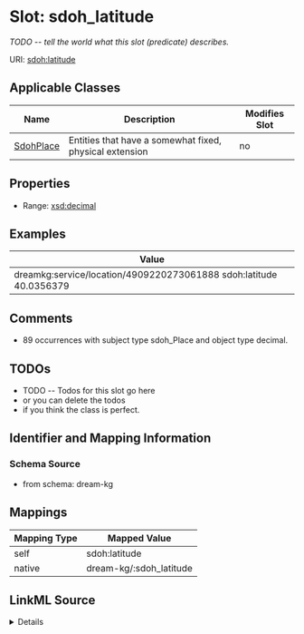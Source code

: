 

# Slot: sdoh_latitude


_TODO -- tell the world what this slot (predicate) describes._





URI: [sdoh:latitude](http://schema.org/latitude)



<!-- no inheritance hierarchy -->





## Applicable Classes

| Name | Description | Modifies Slot |
| --- | --- | --- |
| [SdohPlace](../classes/SdohPlace.md) | Entities that have a somewhat fixed, physical extension |  no  |







## Properties

* Range: [xsd:decimal](http://www.w3.org/2001/XMLSchema#decimal)






## Examples

| Value |
| --- |
| dreamkg:service/location/4909220273061888 sdoh:latitude 40.0356379 |

## Comments

* 89 occurrences with subject type sdoh_Place and object type decimal.

## TODOs

* TODO -- Todos for this slot go here
* or you can delete the todos
* if you think the class is perfect.

## Identifier and Mapping Information







### Schema Source


* from schema: dream-kg




## Mappings

| Mapping Type | Mapped Value |
| ---  | ---  |
| self | sdoh:latitude |
| native | dream-kg/:sdoh_latitude |




## LinkML Source

<details>
```yaml
name: sdoh_latitude
description: TODO -- tell the world what this slot (predicate) describes.
todos:
- TODO -- Todos for this slot go here
- or you can delete the todos
- if you think the class is perfect.
comments:
- 89 occurrences with subject type sdoh_Place and object type decimal.
examples:
- value: dreamkg:service/location/4909220273061888 sdoh:latitude 40.0356379
from_schema: dream-kg
rank: 1000
slot_uri: sdoh:latitude
alias: sdoh_latitude
domain_of:
- sdoh_Place
range: decimal

```
</details>
